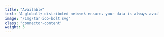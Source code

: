 ```yaml
---
title: "Available"
text: "A globally distributed network ensures your data is always available right when you need it."
image: "/img/tar-ico-bolt.svg"
class: "connector-content"
weight: 3
---
```

